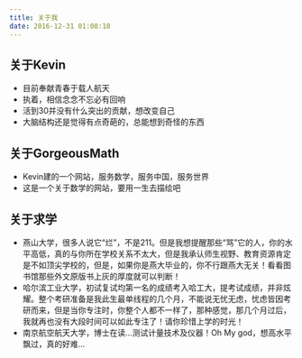 ```yaml
---
title: 关于我
date: 2016-12-31 01:08:18
---
```

## 关于Kevin
- 目前奉献青春于载人航天
- 执着，相信念念不忘必有回响
- 活到30并没有什么突出的贡献，想改变自己
- 大脑结构还是觉得有点奇葩的，总能想到奇怪的东西

## 关于GorgeousMath
- Kevin建的一个网站，服务数学，服务中国，服务世界
- 这是一个关于数学的网站，要用一生去描绘吧

## 关于求学
- 燕山大学，很多人说它“烂”，不是211。但是我想提醒那些“骂”它的人，你的水平高低，真的与你所在学校关系不太大，但是我承认师生视野、教育资源肯定是不如顶尖学校的，但是，如果你是燕大毕业的，你不行跟燕大无关！看看图书馆那些外文原版书上灰的厚度就可以判断！
- 哈尔滨工业大学，初试复试均第一名的成绩考入哈工大，提考试成绩，并非炫耀。整个考研准备是我此生最单线程的几个月，不能说无忧无虑，忧虑皆因考研而来，但是当你专注时，你整个人都不一样了，那种感觉，那几个月过后，我就再也没有大段时间可以如此专注了！请你珍惜上学的时光！
- 南京航空航天大学，博士在读…测试计量技术及仪器！Oh My god，想高水平飘过，真的好难…
